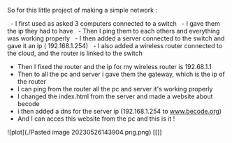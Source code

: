 So for this little project of making a simple network :

  - I first used as asked 3 computers connected to a switch
  - I gave them the ip they had to have
  - Then I ping them to each others and everything was working properly
  - I then added a server connected to the switch and gave it an ip ( 192.168.1.254)
  - I also added a wireless router connected to the cloud, and the router is linked to the switch

- Then I fixed the router and the ip for my wireless router is 192.68.1.1
- Then to all the pc and server i gave them the gateway, which is the ip of the router 
- I can ping from the router all the pc and server it's working properly
- I changed the index.html from the server and made a website about becode
- i then added a dns for the server ip (192.168.1.254 to www.becode.org)
- And I can acces this website from the pc and this is it !

![plot](./Pasted image 20230526143904.png.png)
[[]]
